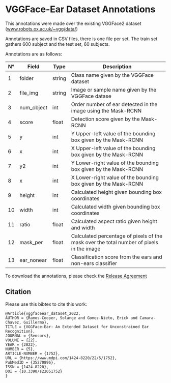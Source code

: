 # VGGFace-Ear Dataset Annotations

This annotations were made over the existing VGGFace2 dataset (www.robots.ox.ac.uk/~vgg/data/)

Annotations are saved in CSV files, there is one file per set. The train set gathers 600 subject and the test set, 60 subjects.

Annotations are as follows: 

|N°  | Field        | Type    | Description
|----| ------------ | --------| ---------------------------------------------------------------------------------------------
| 1  | folder 	    | string 	| Class name given by the VGGFace dataset
| 2  | file_img 	  | string 	| Image or sample name given by the VGGFace datase
| 3  | num_object 	| int 	  | Order number of ear detected in the image using the Mask-RCNN
| 4  | score 	      | float 	| Detection score given by the Mask-RCNN
| 5  | y 		        | int 	  | Y Upper-left value of the bounding box given by the Mask-RCNN
| 6  | x 		        | int 	  | X Upper-left value of the bounding box given by the Mask-RCNN
| 7  | y2 		      | int 	  | Y Lower-right value of the bounding box given by the Mask-RCNN
| 8  | x 		        | int 	  | X Lower-right value of the bounding box given by the Mask-RCNN
| 9  | height 	    | int 	  | Calculated height given bounding box coordinates
| 10 | width 	      | int 	  | Calculated width given bounding box coordinates
| 11 | ratio 	      | float 	| Calculated aspect ratio given height and width
| 12 | mask_per 	  | float 	| Calculated percentage of pixels of the mask over the total number of pixels in the image
| 13 | ear_nonear 	| float 	| Classification score from the ears and non-ears classifier


To download the annotations, please check the [Release Agreement](https://docs.google.com/document/d/1bkIcBDEIUh2I14i5uck2jiembiUQqRoh/edit?usp=sharing&ouid=105859654314927776258&rtpof=true&sd=true)


## Citation
Please use this bibtex to cite this work:
```
@Article{vggfaceear_dataset_2022,
AUTHOR = {Ramos-Cooper, Solange and Gomez-Nieto, Erick and Camara-Chavez, Guillermo},
TITLE = {VGGFace-Ear: An Extended Dataset for Unconstrained Ear Recognition},
JOURNAL = {Sensors},
VOLUME = {22},
YEAR = {2022},
NUMBER = {5},
ARTICLE-NUMBER = {1752},
URL = {https://www.mdpi.com/1424-8220/22/5/1752},
PubMedID = {35270896},
ISSN = {1424-8220},
DOI = {10.3390/s22051752}
}

```
